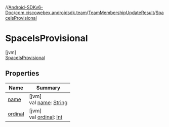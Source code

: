 //[Android-SDKv6-Doc](../../../../index.md)/[com.ciscowebex.androidsdk.team](../../index.md)/[TeamMembershipUpdateResult](../index.md)/[SpaceIsProvisional](index.md)

# SpaceIsProvisional

[jvm]\
[SpaceIsProvisional](index.md)

## Properties

| Name | Summary |
|---|---|
| [name](../../-list-team-membership-result/-bad-request/index.md#-372974862%2FProperties%2F-411797461) | [jvm]<br>val [name](../../-list-team-membership-result/-bad-request/index.md#-372974862%2FProperties%2F-411797461): [String](https://kotlinlang.org/api/latest/jvm/stdlib/kotlin/-string/index.html) |
| [ordinal](../../-list-team-membership-result/-bad-request/index.md#-739389684%2FProperties%2F-411797461) | [jvm]<br>val [ordinal](../../-list-team-membership-result/-bad-request/index.md#-739389684%2FProperties%2F-411797461): [Int](https://kotlinlang.org/api/latest/jvm/stdlib/kotlin/-int/index.html) |
